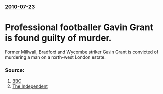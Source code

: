 ### [2010-07-23](/news/2010/07/23/index.md)

# Professional footballer Gavin Grant is found guilty of murder. 

Former Millwall, Bradford and Wycombe striker Gavin Grant is convicted of murdering a man on a north-west London estate.


### Source:

1. [BBC](http://www.bbc.co.uk/news/uk-england-london-10744897)
2. [The Independent](http://www.independent.co.uk/news/uk/crime/footballer-gavin-grant-guilty-of-gun-murder-2033950.html)
